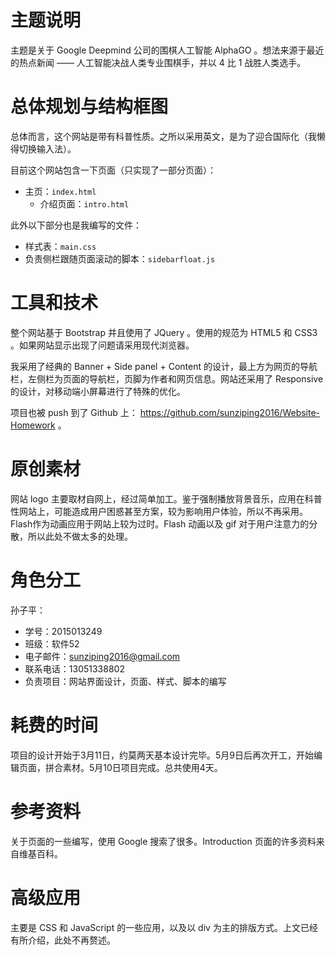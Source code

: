 # 主题说明
主题是关于 Google Deepmind 公司的围棋人工智能 AlphaGO 。想法来源于最近的热点新闻 —— 人工智能决战人类专业围棋手，并以 4 比 1 战胜人类选手。

# 总体规划与结构框图
总体而言，这个网站是带有科普性质。之所以采用英文，是为了迎合国际化（我懒得切换输入法）。

目前这个网站包含一下页面（只实现了一部分页面）：
* 主页：`index.html`
  * 介绍页面：`intro.html`

此外以下部分也是我编写的文件：
* 样式表：`main.css`
* 负责侧栏跟随页面滚动的脚本：`sidebarfloat.js`

# 工具和技术
整个网站基于 Bootstrap 并且使用了 JQuery 。使用的规范为 HTML5 和 CSS3 。如果网站显示出现了问题请采用现代浏览器。

我采用了经典的 Banner + Side panel + Content 的设计，最上方为网页的导航栏，左侧栏为页面的导航栏，页脚为作者和网页信息。网站还采用了 Responsive 的设计，对移动端小屏幕进行了特殊的优化。

项目也被 push 到了 Github 上： https://github.com/sunziping2016/Website-Homework 。

# 原创素材
网站 logo 主要取材自网上，经过简单加工。鉴于强制播放背景音乐，应用在科普性网站上，可能造成用户困惑甚至方案，较为影响用户体验，所以不再采用。Flash作为动画应用于网站上较为过时。Flash 动画以及 gif 对于用户注意力的分散，所以此处不做太多的处理。

# 角色分工
孙子平：
* 学号：2015013249
* 班级：软件52
* 电子邮件：[sunziping2016@gmail.com](mailto:sunziping2016@gmail.com)
* 联系电话：13051338802
* 负责项目：网站界面设计，页面、样式、脚本的编写

# 耗费的时间
项目的设计开始于3月11日，约莫两天基本设计完毕。5月9日后再次开工，开始编辑页面，拼合素材。5月10日项目完成。总共使用4天。

# 参考资料
关于页面的一些编写，使用 Google 搜索了很多。Introduction 页面的许多资料来自维基百科。

# 高级应用
主要是 CSS 和 JavaScript 的一些应用，以及以 div 为主的排版方式。上文已经有所介绍，此处不再赘述。
